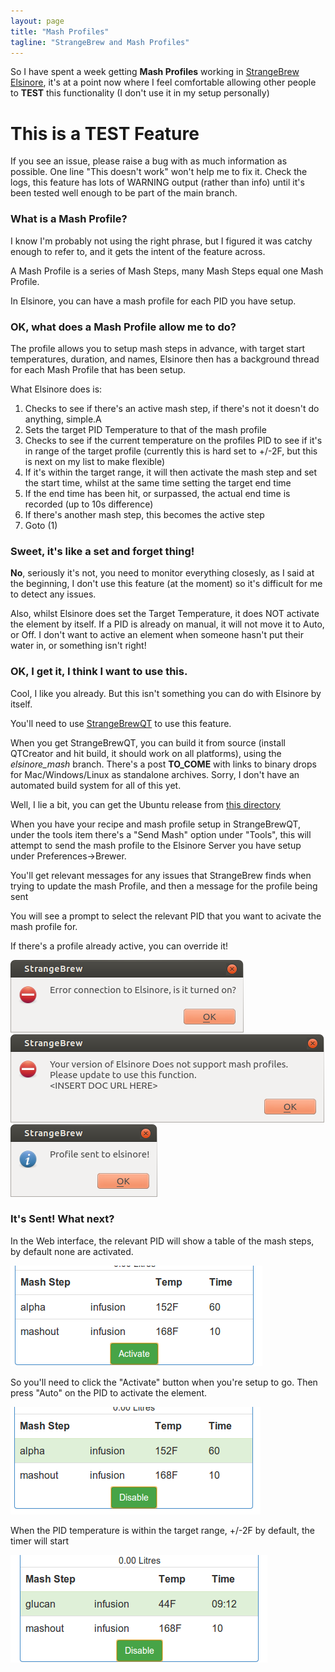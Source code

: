 ```yaml
---
layout: page
title: "Mash Profiles"
tagline: "StrangeBrew and Mash Profiles"
---
```


So I have spent a week getting __Mash Profiles__ working in [StrangeBrew Elsinore](http://dougedey.github.io/SB_Elsinore_Server/), it's at a point now where I feel comfortable allowing other people to __TEST__ this functionality (I don't use it in my setup personally)

# This is a TEST Feature

If you see an issue, please raise a bug with as much information as possible. One line "This doesn't work" won't help me to fix it. Check the logs, this feature has lots of WARNING output (rather than info) until it's been tested well enough to be part of the main branch.

### What is a Mash Profile?

I know I'm probably not using the right phrase, but I figured it was catchy enough to refer to, and it gets the intent of the feature across.

A Mash Profile is a series of Mash Steps, many Mash Steps equal one Mash Profile.

In Elsinore, you can have a mash profile for each PID you have setup.

### OK, what does a Mash Profile allow me to do?

The profile allows you to setup mash steps in advance, with target start temperatures, duration, and names, Elsinore then has a background thread for each Mash Profile that has been setup.

What Elsinore does is:

1. Checks to see if there's an active mash step, if there's not it doesn't do anything, simple.A
1. Sets the target PID Temperature to that of the mash profile
1. Checks to see if the current temperature on the profiles PID to see if it's in range of the target profile (currently this is hard set to +/-2F, but this is next on my list to make flexible)
1. If it's within the target range, it will then activate the mash step and set the start time, whilst at the same time setting the target end time
1. If the end time has been hit, or surpassed, the actual end time is recorded (up to 10s difference)
1. If there's another mash step, this becomes the active step
1. Goto (1)

### Sweet, it's like a set and forget thing!

__No__, seriously it's not, you need to monitor everything closesly, as I said at the beginning, I don't use this feature (at the moment) so it's difficult for me to detect any issues.

Also, whilst Elsinore does set the Target Temperature, it does NOT activate the element by itself. If a PID is already on manual, it will not move it to Auto, or Off. I don't want to active an element when someone hasn't put their water in, or something isn't right!

### OK, I get it, I think I want to use this.

Cool, I like you already. But this isn't something you can do with Elsinore by itself.

You'll need to use [StrangeBrewQT](http://dougedey.github.io/StrangeBrewQT/) to use this feature.

When you get StrangeBrewQT, you can build it from source (install QTCreator and hit build, it should work on all platforms), using the _elsinore_mash_ branch. There's a post __TO_COME__ with links to binary drops for Mac/Windows/Linux as standalone archives. Sorry, I don't have an automated build system for all of this yet.

Well, I lie a bit, you can get the Ubuntu release from [this directory](https://github.com/DougEdey/StrangeBrewQT/tree/master/drops)

When you have your recipe and mash profile setup in StrangeBrewQT, under the tools item there's a "Send Mash" option under "Tools", this will attempt to send the mash profile to the Elsinore Server you have setup under Preferences->Brewer.

You'll get relevant messages for any issues that StrangeBrew finds when trying to update the mash Profile, and then a message for the profile being sent

You will see a prompt to select the relevant PID that you want to acivate the mash profile for. 

If there's a profile already active, you can override it!

![Elsinore on](https://raw.githubusercontent.com/DougEdey/dougedey.github.io/master/assets/images/mash_profiles/elsinore_on.png)
![Elsinore Support](https://raw.githubusercontent.com/DougEdey/dougedey.github.io/master/assets/images/mash_profiles/SB_Mash.png)
![Elsinore Sent](https://raw.githubusercontent.com/DougEdey/dougedey.github.io/master/assets/images/mash_profiles/to_elsinore.png)

### It's Sent! What next?

In the Web interface, the relevant PID will show a table of the mash steps, by default none are activated.

![Mashstep View](https://raw.githubusercontent.com/DougEdey/dougedey.github.io/master/assets/images/mash_profiles/mashstep_activate.png)

So you'll need to click the "Activate" button when you're setup to go. Then press "Auto" on the PID to activate the element.

![Mashstep Active](https://raw.githubusercontent.com/DougEdey/dougedey.github.io/master/assets/images/mash_profiles/mashstep_enabled.png)

When the PID temperature is within the target range, +/-2F by default, the timer will start

![Mashstep Timer](https://raw.githubusercontent.com/DougEdey/dougedey.github.io/master/assets/images/mash_profiles/timersmash.png)
